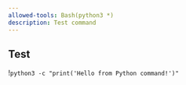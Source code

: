 ```yaml
---
allowed-tools: Bash(python3 *)
description: Test command
---
```


## Test

!`python3 -c "print('Hello from Python command!')"`